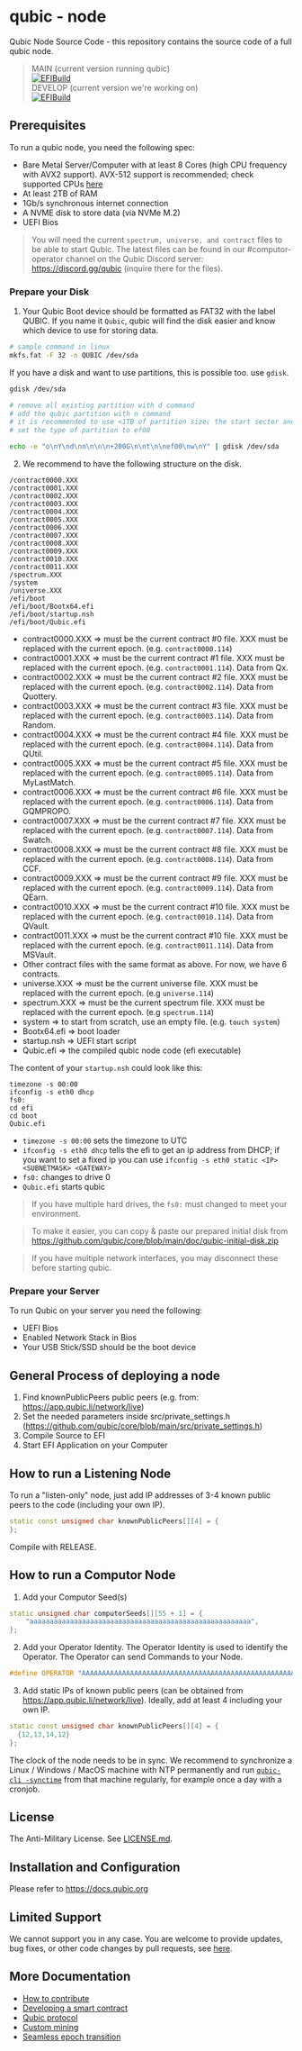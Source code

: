 # qubic - node
Qubic Node Source Code - this repository contains the source code of a full qubic node.

> MAIN (current version running qubic) <br>
> [![EFIBuild](https://github.com/qubic/core/actions/workflows/efi-build-develop.yml/badge.svg?branch=main)](https://github.com/qubic/core/actions/workflows/efi-build-develop.yml)
> <br>
> DEVELOP (current version we're working on) <br>
> [![EFIBuild](https://github.com/qubic/core/actions/workflows/efi-build-develop.yml/badge.svg?branch=develop)](https://github.com/qubic/core/actions/workflows/efi-build-develop.yml)

## Prerequisites
To run a qubic node, you need the following spec:
- Bare Metal Server/Computer with at least 8 Cores (high CPU frequency with AVX2 support). AVX-512 support is recommended; check supported CPUs [here](https://www.epey.co.uk/cpu/e/YTozOntpOjUwOTc7YToxOntpOjA7czo2OiI0Mjg1NzUiO31pOjUwOTk7YToyOntpOjA7czoxOiI4IjtpOjE7czoyOiIzMiI7fWk6NTA4ODthOjY6e2k6MDtzOjY6IjQ1NjE1MCI7aToxO3M6NzoiMjM4Nzg2MSI7aToyO3M6NzoiMTkzOTE5OSI7aTozO3M6NzoiMTUwMjg4MyI7aTo0O3M6NzoiMjA2Nzk5MyI7aTo1O3M6NzoiMjE5OTc1OSI7fX1fYjowOw==/)
- At least 2TB of RAM
- 1Gb/s synchronous internet connection
- A NVME disk to store data (via NVMe M.2)
- UEFI Bios 

> You will need the current `spectrum, universe, and contract` files to be able to start Qubic. The latest files can be found in our #computor-operator channel on the Qubic Discord server: https://discord.gg/qubic (inquire there for the files).

### Prepare your Disk
1. Your Qubic Boot device should be formatted as FAT32 with the label QUBIC.
If you name it `Qubic`, qubic will find the disk easier and know which device to use for storing data.
```bash
# sample command in linux
mkfs.fat -F 32 -n QUBIC /dev/sda
```
If you have a disk and want to use partitions, this is possible too. use `gdisk`.
```bash
gdisk /dev/sda

# remove all existing partition with d command
# add the qubic partition with n command
# it is recommended to use <1TB of partition size; the start sector and the end sector can be specified with size. eg: 200G.
# set the type of partition to ef00

echo -e "o\nY\nd\nn\n\n\n+200G\n\nt\n\nef00\nw\nY" | gdisk /dev/sda

```
2. We recommend to have the following structure on the disk.
```
/contract0000.XXX
/contract0001.XXX
/contract0002.XXX
/contract0003.XXX
/contract0004.XXX
/contract0005.XXX
/contract0006.XXX
/contract0007.XXX
/contract0008.XXX
/contract0009.XXX
/contract0010.XXX
/contract0011.XXX
/spectrum.XXX
/system
/universe.XXX
/efi/boot
/efi/boot/Bootx64.efi
/efi/boot/startup.nsh
/efi/boot/Qubic.efi
```
- contract0000.XXX => must be the current contract #0 file. XXX must be replaced with the current epoch. (e.g. `contract0000.114`)
- contract0001.XXX => must be the current contract #1 file. XXX must be replaced with the current epoch. (e.g. `contract0001.114`). Data from Qx.
- contract0002.XXX => must be the current contract #2 file. XXX must be replaced with the current epoch. (e.g. `contract0002.114`). Data from Quottery.
- contract0003.XXX => must be the current contract #3 file. XXX must be replaced with the current epoch. (e.g. `contract0003.114`). Data from Random.
- contract0004.XXX => must be the current contract #4 file. XXX must be replaced with the current epoch. (e.g. `contract0004.114`). Data from QUtil.
- contract0005.XXX => must be the current contract #5 file. XXX must be replaced with the current epoch. (e.g. `contract0005.114`). Data from MyLastMatch.
- contract0006.XXX => must be the current contract #6 file. XXX must be replaced with the current epoch. (e.g. `contract0006.114`). Data from GQMPROPO.
- contract0007.XXX => must be the current contract #7 file. XXX must be replaced with the current epoch. (e.g. `contract0007.114`). Data from Swatch.
- contract0008.XXX => must be the current contract #8 file. XXX must be replaced with the current epoch. (e.g. `contract0008.114`). Data from CCF.
- contract0009.XXX => must be the current contract #9 file. XXX must be replaced with the current epoch. (e.g. `contract0009.114`). Data from QEarn.
- contract0010.XXX => must be the current contract #10 file. XXX must be replaced with the current epoch. (e.g. `contract0010.114`). Data from QVault.
- contract0011.XXX => must be the current contract #10 file. XXX must be replaced with the current epoch. (e.g. `contract0011.114`). Data from MSVault.
- Other contract files with the same format as above. For now, we have 6 contracts.
- universe.XXX => must be the current universe file. XXX must be replaced with the current epoch. (e.g `universe.114`)
- spectrum.XXX => must be the current spectrum file. XXX must be replaced with the current epoch. (e.g `spectrum.114`)
- system => to start from scratch, use an empty file. (e.g. `touch system`)
- Bootx64.efi => boot loader
- startup.nsh => UEFI start script
- Qubic.efi => the compiled qubic node code (efi executable)

The content of your `startup.nsh` could look like this:
```batch
timezone -s 00:00
ifconfig -s eth0 dhcp
fs0:
cd efi
cd boot
Qubic.efi
```

- `timezone -s 00:00` sets the timezone to UTC
- `ifconfig -s eth0 dhcp` tells the efi to get an ip address from DHCP; if you want to set a fixed ip you can use `ifconfig -s eth0 static <IP> <SUBNETMASK> <GATEWAY>`
- `fs0:` changes to drive 0
- `Qubic.efi` starts qubic

> If you have multiple hard drives, the `fs0:` must changed to meet your environment.

> To make it easier, you can copy & paste our prepared initial disk from https://github.com/qubic/core/blob/main/doc/qubic-initial-disk.zip

> If you have multiple network interfaces, you may disconnect these before starting qubic.

### Prepare your Server
To run Qubic on your server you need the following:
- UEFI Bios
- Enabled Network Stack in Bios
- Your USB Stick/SSD should be the boot device

## General Process of deploying a node
1. Find knownPublicPeers public peers (e.g. from: https://app.qubic.li/network/live)
2. Set the needed parameters inside src/private_settings.h (https://github.com/qubic/core/blob/main/src/private_settings.h)
3. Compile Source to EFI
4. Start EFI Application on your Computer


## How to run a Listening Node
To run a "listen-only" node, just add IP addresses of 3-4 known public peers to the code (including your own IP).
```c++
static const unsigned char knownPublicPeers[][4] = {
};
```
Compile with RELEASE.

## How to run a Computor Node
1. Add your Computor Seed(s)
```c++
static unsigned char computorSeeds[][55 + 1] = {
    "aaaaaaaaaaaaaaaaaaaaaaaaaaaaaaaaaaaaaaaaaaaaaaaaaaaaaaa",
};
```
2. Add your Operator Identity.
The Operator Identity is used to identify the Operator. The Operator can send Commands to your Node.
```c++
#define OPERATOR "AAAAAAAAAAAAAAAAAAAAAAAAAAAAAAAAAAAAAAAAAAAAAAAAAAAAAAAAAAAA"
```
3. Add static IPs of known public peers (can be obtained from https://app.qubic.li/network/live).
Ideally, add at least 4 including your own IP.
```c++
static const unsigned char knownPublicPeers[][4] = {
  {12,13,14,12}
};
```

The clock of the node needs to be in sync.
We recommend to synchronize a Linux / Windows / MacOS machine with NTP permanently and run [`qubic-cli -synctime`](https://github.com/qubic/qubic-cli) from that machine regularly, for example once a day with a cronjob.


## License
The Anti-Military License. See [LICENSE.md](LICENSE.md).

## Installation and Configuration
Please refer to https://docs.qubic.org

## Limited Support
We cannot support you in any case. You are welcome to provide updates, bug fixes, or other code changes by pull requests, see [here](doc/contributing.md).

## More Documentation
- [How to contribute](doc/contributing.md)
- [Developing a smart contract ](doc/contracts.md)
- [Qubic protocol](doc/protocol.md)
- [Custom mining](doc/custom_mining.md)
- [Seamless epoch transition](SEAMLESS.md)
